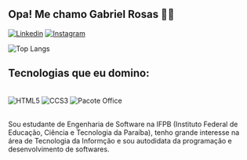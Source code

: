 
## Opa! Me chamo Gabriel Rosas 🤙🏽

[![Linkedin](https://img.shields.io/badge/LinkedIn-0077B5?style=for-the-badge&logo=linkedin&logoColor=white)](https://www.linkedin.com/in/devgabrielrosas/)
[![Instagram](https://img.shields.io/badge/Instagram-E4405F?style=for-the-badge&logo=instagram&logoColor=white)](https://www.instagram.com/_rosasgabriel/) 

![Top Langs](https://github-readme-stats.vercel.app/api/top-langs/?username=devgabrielrosas&hide_progress=true&theme=dark)

## Tecnologias que eu domino:

<div style="display inline-block"><br/>
    <img alt="HTML5" src="https://img.shields.io/badge/HTML5-E34F26?style=for-the-badge&logo=html5&logoColor=white">
    <img alt="CCS3" src="https://img.shields.io/badge/CSS3-1572B6?style=for-the-badge&logo=css3&logoColor=white">
    <img alt="Pacote Office" src="https://img.shields.io/badge/Microsoft_Office-D83B01?style=for-the-badge&logo=microsoft-office&logoColor=white">
</div> <br/>

 Sou estudante de Engenharia de Software na IFPB (Instituto Federal de Educação, Ciência e Tecnologia da Paraíba), tenho grande interesse na área de Tecnologia da Informção e sou autodidata da programação e desenvolvimento de softwares.
